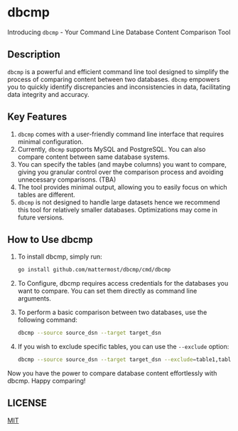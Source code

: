 # dbcmp

Introducing `dbcmp` - Your Command Line Database Content Comparison Tool

## Description

`dbcmp` is a powerful and efficient command line tool designed to simplify the process of comparing content between two databases. `dbcmp` empowers you to quickly identify discrepancies and inconsistencies in data, facilitating data integrity and accuracy.

## Key Features

1. `dbcmp` comes with a user-friendly command line interface that requires minimal configuration.
2. Currently, `dbcmp` supports MySQL and PostgreSQL. You can also compare content between same database systems.
3. You can specify the tables (and maybe columns) you want to compare, giving you granular control over the comparison process and avoiding unnecessary comparisons. (TBA)
4. The tool provides minimal output, allowing you to easily focus on which tables are different.
5. `dbcmp` is not designed to handle large datasets hence we recommend this tool for relatively smaller databases. Optimizations may come in future versions.

## How to Use dbcmp

1. To install dbcmp, simply run:

   ```sh
   go install github.com/mattermost/dbcmp/cmd/dbcmp
   ```

2. To Configure, dbcmp requires access credentials for the databases you want to compare. You can set them directly as command line arguments.

3. To perform a basic comparison between two databases, use the following command:

   ```sh
   dbcmp --source source_dsn --target target_dsn
   ```

4. If you wish to exclude specific tables, you can use the `--exclude` option:

   ```sh
   dbcmp --source source_dsn --target target_dsn --exclude=table1,table2
   ```

Now you have the power to compare database content effortlessly with dbcmp. Happy comparing!

## LICENSE

[MIT](LICENSE)
